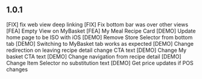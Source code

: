 ## 1.0.1
[FIX] fix web view deep linking
[FIX] Fix bottom bar was over other views
[FEA] Empty View on MyBasket
[FEA] My Meal Recipe Card
[DEMO] Update home page to be ISO with iOS
[DEMO] Remove Store Selector from bottom tab
[DEMO] Switching to MyBasket tab works as expected
[DEMO] Change redirection on leaving recipe detail change CTA text
[DEMO] Change My basket CTA text
[DEMO] Change navigation from recipe detail
[DEMO] Change Item Selector no substitution text
[DEMO] Get price updates if POS changes